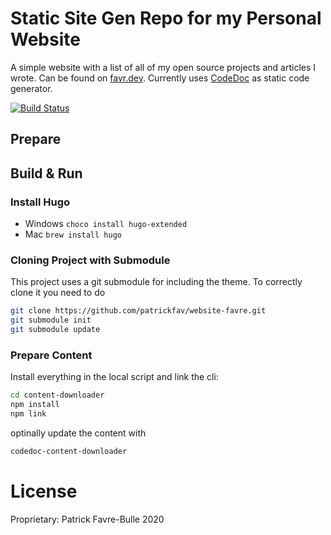 # Static Site Gen Repo for my Personal Website

A simple website with a list of all of my open source projects and articles I wrote. Can be found on [favr.dev](https://favr.dev). Currently uses [CodeDoc](https://github.com/CONNECT-platform/codedoc/) as static code generator.

[![Build Status](https://travis-ci.com/patrickfav/website-favre.svg?branch=master)](https://travis-ci.com/patrickfav/website-favre)

## Prepare

## Build & Run

### Install Hugo

* Windows `choco install hugo-extended`
* Mac `brew install hugo`

### Cloning Project with Submodule

This project uses a git submodule for including the theme. To correctly clone it you need to do

```bash
git clone https://github.com/patrickfav/website-favre.git
git submodule init
git submodule update
```

### Prepare Content

Install everything in the local script and link the cli:

```bash
cd content-downloader
npm install
npm link 
```

optinally update the content with

```bash
codedoc-content-downloader
```

# License

Proprietary: Patrick Favre-Bulle 2020
